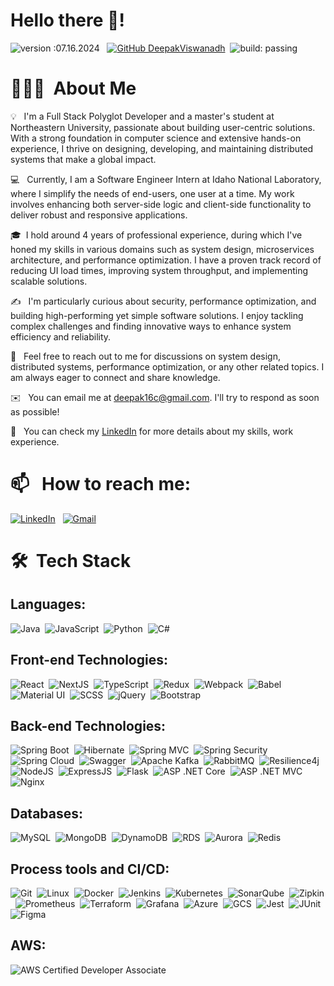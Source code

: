 # Hello there 👋!

![version :07.16.2024](https://img.shields.io/badge/version-07.16.2024-informational) &nbsp;
[![GitHub DeepakViswanadh](https://img.shields.io/github/followers/DeepakViswanadh?label=follow&style=social)](https://github.com/DeepakViswanadh)&nbsp;
![build: passing](https://img.shields.io/badge/build-passing-success)

# 👨🏻‍💻 &nbsp;About Me

💡 &nbsp; I'm a Full Stack Polyglot Developer and a master's student at Northeastern University, passionate about building user-centric solutions. With a strong foundation in computer science and extensive hands-on experience, I thrive on designing, developing, and maintaining distributed systems that make a global impact.

💻 &nbsp; Currently, I am a Software Engineer Intern at Idaho National Laboratory, where I simplify the needs of end-users, one user at a time. My work involves enhancing both server-side logic and client-side functionality to deliver robust and responsive applications.

🎓&nbsp; I hold around 4 years of professional experience, during which I've honed my skills in various domains such as system design, microservices architecture, and performance optimization. I have a proven track record of reducing UI load times, improving system throughput, and implementing scalable solutions.

✍️ &nbsp; I'm particularly curious about security, performance optimization, and building high-performing yet simple software solutions. I enjoy tackling complex challenges and finding innovative ways to enhance system efficiency and reliability.

💬 &nbsp; Feel free to reach out to me for discussions on system design, distributed systems, performance optimization, or any other related topics. I am always eager to connect and share knowledge.

✉️ &nbsp; You can email me at deepak16c@gmail.com. I'll try to respond as soon as possible!

📄 &nbsp; You can check my [LinkedIn](https://www.linkedin.com/in/deepakviswanadha/) for more details about my skills, work experience.

# 📫 &nbsp; How to reach me:


<a href="https://www.linkedin.com/in/deepakviswanadha/"><img alt="LinkedIn" src="https://img.shields.io/badge/linkedin%20-%230077B5.svg?&style=flat&logo=linkedin&logoColor=white"/></a> &nbsp;
<a href="mailto:deepak16c@gmail.com"><img alt="Gmail" src="https://img.shields.io/badge/Gmail-D14836?style=flat&logo=gmail&logoColor=white" /></a> &nbsp;


# 🛠 &nbsp;Tech Stack

## Languages:

![Java](https://img.shields.io/badge/Java-ED8B00?style=for-the-badge&logo=openjdk&logoColor=white)&nbsp;
![JavaScript](https://img.shields.io/badge/JavaScript-F7DF1E?style=for-the-badge&logo=JavaScript&logoColor=000)&nbsp;
![Python](https://img.shields.io/badge/python-3670A0?style=for-the-badge&logo=python&logoColor=ffdd54)&nbsp;
![C#](https://img.shields.io/badge/C%23-239120?style=for-the-badge&logo=c-sharp&logoColor=white)&nbsp;

## Front-end Technologies:
![React](https://img.shields.io/badge/React-61DAFB?style=for-the-badge&logo=react&logoColor=white)&nbsp;
![NextJS](https://img.shields.io/badge/NextJS-000000?style=for-the-badge&logo=next.js&logoColor=white)&nbsp;
![TypeScript](https://img.shields.io/badge/TypeScript-007ACC?style=for-the-badge&logo=typescript&logoColor=white)&nbsp;
![Redux](https://img.shields.io/badge/Redux-764ABC?style=for-the-badge&logo=redux&logoColor=white)&nbsp;
![Webpack](https://img.shields.io/badge/Webpack-8DD6F9?style=for-the-badge&logo=webpack&logoColor=black)&nbsp;
![Babel](https://img.shields.io/badge/Babel-F9DC3E?style=for-the-badge&logo=babel&logoColor=black)&nbsp;
![Material UI](https://img.shields.io/badge/Material--UI-0081CB?style=for-the-badge&logo=material-ui&logoColor=white)&nbsp;
![SCSS](https://img.shields.io/badge/SCSS-CC6699?style=for-the-badge&logo=sass&logoColor=white)&nbsp;
![jQuery](https://img.shields.io/badge/jQuery-0769AD?style=for-the-badge&logo=jquery&logoColor=white)&nbsp;
![Bootstrap](https://img.shields.io/badge/Bootstrap-7952B3?style=for-the-badge&logo=bootstrap&logoColor=white)&nbsp;

## Back-end Technologies:

![Spring Boot](https://img.shields.io/badge/Spring%20Boot-6DB33F?style=for-the-badge&logo=spring-boot&logoColor=white)&nbsp;
![Hibernate](https://img.shields.io/badge/Hibernate-59666C?style=for-the-badge&logo=hibernate&logoColor=white)&nbsp;
![Spring MVC](https://img.shields.io/badge/Spring%20MVC-6DB33F?style=for-the-badge&logo=spring&logoColor=white)&nbsp;
![Spring Security](https://img.shields.io/badge/Spring%20Security-6DB33F?style=for-the-badge&logo=spring-security&logoColor=white)&nbsp;
![Spring Cloud](https://img.shields.io/badge/Spring%20Cloud-6DB33F?style=for-the-badge&logo=spring&logoColor=white)&nbsp;
![Swagger](https://img.shields.io/badge/Swagger-85EA2D?style=for-the-badge&logo=swagger&logoColor=black)&nbsp;
![Apache Kafka](https://img.shields.io/badge/Apache%20Kafka-231F20?style=for-the-badge&logo=apache-kafka&logoColor=white)&nbsp;
![RabbitMQ](https://img.shields.io/badge/RabbitMQ-FF6600?style=for-the-badge&logo=rabbitmq&logoColor=white)&nbsp;
![Resilience4j](https://img.shields.io/badge/Resilience4j-4AC0C5?style=for-the-badge&logo=resilience4j&logoColor=white)&nbsp;
![NodeJS](https://img.shields.io/badge/NodeJS-339933?style=for-the-badge&logo=node.js&logoColor=white)&nbsp;
![ExpressJS](https://img.shields.io/badge/ExpressJS-000000?style=for-the-badge&logo=express&logoColor=white)&nbsp;
![Flask](https://img.shields.io/badge/Flask-000000?style=for-the-badge&logo=flask&logoColor=white)&nbsp;
![ASP .NET Core](https://img.shields.io/badge/ASP%20.NET%20Core-512BD4?style=for-the-badge&logo=dotnet&logoColor=white)&nbsp;
![ASP .NET MVC](https://img.shields.io/badge/ASP%20.NET%20MVC-512BD4?style=for-the-badge&logo=dotnet&logoColor=white)&nbsp;
![Nginx](https://img.shields.io/badge/Nginx-269539?style=for-the-badge&logo=nginx&logoColor=white)&nbsp;

## Databases:

![MySQL](https://img.shields.io/badge/MySQL-4479A1?style=for-the-badge&logo=mysql&logoColor=white)&nbsp;
![MongoDB](https://img.shields.io/badge/MongoDB-47A248?style=for-the-badge&logo=mongodb&logoColor=white)&nbsp;
![DynamoDB](https://img.shields.io/badge/DynamoDB-4053D6?style=for-the-badge&logo=amazon-dynamodb&logoColor=white)&nbsp;
![RDS](https://img.shields.io/badge/AWS%20RDS-527FFF?style=for-the-badge&logo=amazon-aws&logoColor=white)&nbsp;
![Aurora](https://img.shields.io/badge/Aurora-527FFF?style=for-the-badge&logo=amazon-aws&logoColor=white)&nbsp;
![Redis](https://img.shields.io/badge/Redis-DC382D?style=for-the-badge&logo=redis&logoColor=white)&nbsp;

## Process tools and CI/CD:

![Git](https://img.shields.io/badge/Git-F05032?style=for-the-badge&logo=git&logoColor=white)&nbsp;
![Linux](https://img.shields.io/badge/Linux-FCC624?style=for-the-badge&logo=linux&logoColor=black)&nbsp;
![Docker](https://img.shields.io/badge/Docker-2496ED?style=for-the-badge&logo=docker&logoColor=white)&nbsp;
![Jenkins](https://img.shields.io/badge/Jenkins-D24939?style=for-the-badge&logo=jenkins&logoColor=white)&nbsp;
![Kubernetes](https://img.shields.io/badge/Kubernetes-326CE5?style=for-the-badge&logo=kubernetes&logoColor=white)&nbsp;
![SonarQube](https://img.shields.io/badge/SonarQube-4E9BCD?style=for-the-badge&logo=sonarqube&logoColor=white)&nbsp;
![Zipkin](https://img.shields.io/badge/Zipkin-000000?style=for-the-badge&logo=zipkin&logoColor=white)&nbsp;
![Prometheus](https://img.shields.io/badge/Prometheus-E6522C?style=for-the-badge&logo=prometheus&logoColor=white)&nbsp;
![Terraform](https://img.shields.io/badge/Terraform-7B42BC?style=for-the-badge&logo=terraform&logoColor=white)&nbsp;
![Grafana](https://img.shields.io/badge/Grafana-F46800?style=for-the-badge&logo=grafana&logoColor=white)&nbsp;
![Azure](https://img.shields.io/badge/Azure-0089D6?style=for-the-badge&logo=microsoft-azure&logoColor=white)&nbsp;
![GCS](https://img.shields.io/badge/GCS-4285F4?style=for-the-badge&logo=google-cloud&logoColor=white)&nbsp;
![Jest](https://img.shields.io/badge/Jest-C21325?style=for-the-badge&logo=jest&logoColor=white)&nbsp;
![JUnit](https://img.shields.io/badge/JUnit-25A162?style=for-the-badge&logo=junit&logoColor=white)&nbsp;
![Figma](https://img.shields.io/badge/Figma-F24E1E?style=for-the-badge&logo=figma&logoColor=white)&nbsp;


## AWS:

![AWS Certified Developer Associate](https://img.shields.io/badge/AWS%20Certified-Developer%20Associate-FF9900?style=for-the-badge&logo=amazonaws&logoColor=white)
